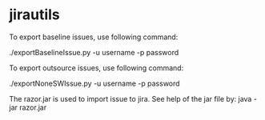 # jirautils

To export baseline issues, use following command:

./exportBaselineIssue.py -u username -p password

To export outsource issues, use following command:

./exportNoneSWIssue.py -u username -p password

The razor.jar is used to import issue to jira. See help of the jar file by:
java -jar razor.jar
